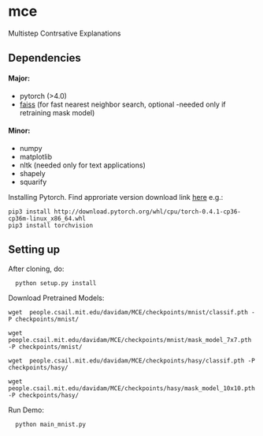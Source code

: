 # mce
Multistep Contrsative Explanations

## Dependencies

#### Major:
* pytorch (>4.0)
* [faiss](https://github.com/facebookresearch/faiss) (for fast nearest neighbor search, optional -needed only if retraining mask model)

#### Minor:
* numpy
* matplotlib
* nltk (needed only for text applications)
* shapely
* squarify

Installing Pytorch. Find approriate version download link [here](https://pytorch.org/) e.g.:

```
pip3 install http://download.pytorch.org/whl/cpu/torch-0.4.1-cp36-cp36m-linux_x86_64.whl
pip3 install torchvision
```

## Setting up

After cloning, do:
```
  python setup.py install
```

Download Pretrained Models:

```
wget  people.csail.mit.edu/davidam/MCE/checkpoints/mnist/classif.pth -P checkpoints/mnist/

wget  people.csail.mit.edu/davidam/MCE/checkpoints/mnist/mask_model_7x7.pth -P checkpoints/mnist/

wget  people.csail.mit.edu/davidam/MCE/checkpoints/hasy/classif.pth -P checkpoints/hasy/

wget  people.csail.mit.edu/davidam/MCE/checkpoints/hasy/mask_model_10x10.pth -P checkpoints/hasy/

```

Run Demo:

```
  python main_mnist.py
```
